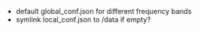 * default global_conf.json for different frequency bands
* symlink local_conf.json to /data if empty?